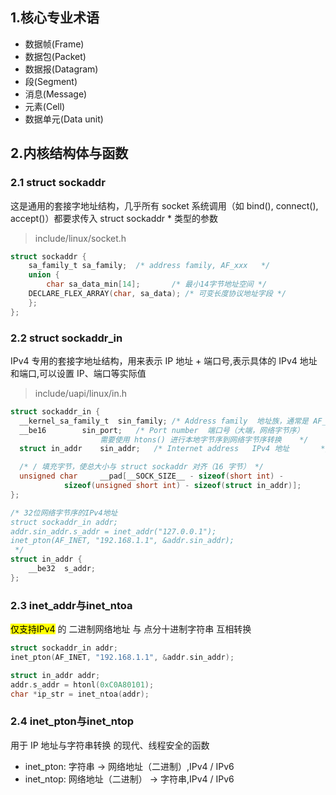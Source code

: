 ## 1.核心专业术语
- 数据帧(Frame)
- 数据包(Packet)
- 数据报(Datagram)
- 段(Segment)
- 消息(Message)
- 元素(Cell)
- 数据单元(Data unit)
## 2.内核结构体与函数
### 2.1 struct sockaddr
这是通用的套接字地址结构，几乎所有 socket 系统调用（如 bind(), connect(), accept()）都要求传入 struct sockaddr * 类型的参数<br>
> include/linux/socket.h
```c
struct sockaddr {
    sa_family_t	sa_family;	/* address family, AF_xxx	*/
    union {
    	char sa_data_min[14];		/* 最小14字节地址空间 */
	DECLARE_FLEX_ARRAY(char, sa_data); /* 可变长度协议地址字段 */
    };
};
```
### 2.2 struct sockaddr_in
IPv4 专用的套接字地址结构，用来表示 IP 地址 + 端口号,表示具体的 IPv4 地址和端口,可以设置 IP、端口等实际值<br>
> include/uapi/linux/in.h
```c
struct sockaddr_in {
  __kernel_sa_family_t	sin_family;	/* Address family  地址族，通常是 AF_INET	*/
  __be16		sin_port;	/* Port number	端口号（大端，网络字节序）
					需要使用 htons() 进行本地字节序到网络字节序转换	*/
  struct in_addr	sin_addr;	/* Internet address   IPv4 地址		*/

  /* / 填充字节，使总大小与 struct sockaddr 对齐（16 字节） */
  unsigned char		__pad[__SOCK_SIZE__ - sizeof(short int) -
			sizeof(unsigned short int) - sizeof(struct in_addr)];
};

/* 32位网络字节序的IPv4地址
struct sockaddr_in addr;
addr.sin_addr.s_addr = inet_addr("127.0.0.1");
inet_pton(AF_INET, "192.168.1.1", &addr.sin_addr);
 */
struct in_addr {
    __be32	s_addr;
};
```
### 2.3 inet_addr与inet_ntoa
<mark>仅支持IPv4</mark> 的 二进制网络地址 与 点分十进制字符串 互相转换
```c
struct sockaddr_in addr;
inet_pton(AF_INET, "192.168.1.1", &addr.sin_addr);

struct in_addr addr;
addr.s_addr = htonl(0xC0A80101);
char *ip_str = inet_ntoa(addr);
```
### 2.4 inet_pton与inet_ntop
用于 IP 地址与字符串转换 的现代、线程安全的函数
- inet_pton: 字符串 → 网络地址（二进制）,IPv4 / IPv6
- inet_ntop: 网络地址（二进制） → 字符串,IPv4 / IPv6
